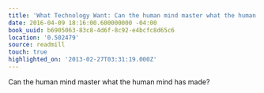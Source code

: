 ```yaml
---
title: 'What Technology Want: Can the human mind master what the human mind has made?'
date: 2016-04-09 18:16:00.600000000 -04:00
book_uuid: b6905063-83c8-4d6f-8c92-e4bcfc8d65c6
location: '0.502479'
source: readmill
touch: true
highlighted_on: '2013-02-27T03:31:19.000Z'
---
```


Can the human mind master what the human mind has made?